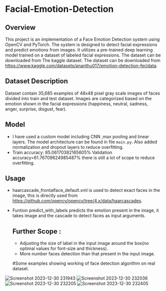 # Facial-Emotion-Detection

## Overview

This project is an implementation of a Face Emotion Detection system using OpenCV and PyTorch. The system is designed to detect facial expressions and predict emotions from images. It utilizes a pre-trained deep learning model trained on a dataset of labeled facial expressions.
The dataset can be downloaded from The kaggle dataset. The dataset can be downloaded from https://www.kaggle.com/datasets/ananthu017/emotion-detection-fer/data.

## Dataset Description 
Dataset contain 35,685 examples of 48x48 pixel gray scale images of faces divided into train and test dataset. Images are categorized based on the emotion shown in the facial expressions (happiness, neutral, sadness, anger, surprise, disgust, fear).

## Model 
- I have used a custom model including CNN ,max pooling and linear layers. The model architecture can be found in file `main.py`. Also added normalization and dropout layers to reduce overfitting. 
- Train accuracy: 85.06170382165605% Validation accuracy=61.76709624985487% there is still a lot of scope to reduce overfitting.

## Usage
- haarcascade_frontalface_default.xml is used to detect exact faces in the image, this is directly used from https://github.com/opencv/opencv/tree/4.x/data/haarcascades.
- Funtion predict_with_labels predicts the emotion present in the image, it takes image and the cascade to detect faces as input arguments.

  ## Further Scope  :
  - Adjusting the size of label in the input image around the box(no optimal values for font-size and thickness).
  - More number faces detection than that present in the input image.
 
  #Some examples showing working of face detection algorithm on real dataset.


![Screenshot 2023-12-30 231943](https://github.com/hrishi483/Facial-Emotion-Detection/assets/118972159/f548e666-830d-4961-bb99-d201456c212c)
![Screenshot 2023-12-30 232036](https://github.com/hrishi483/Facial-Emotion-Detection/assets/118972159/b9a4405f-556b-4ef1-9630-78ead0c6ad99)
![Screenshot 2023-12-30 232205](https://github.com/hrishi483/Facial-Emotion-Detection/assets/118972159/2905d80b-3aaf-4ec3-b76d-50e9d61d0cad)
![Screenshot 2023-12-30 232405](https://github.com/hrishi483/Facial-Emotion-Detection/assets/118972159/851aad48-92d1-45dc-a120-c7f6d38f0626)
